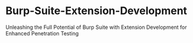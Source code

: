# Burp-Suite-Extension-Development
Unleashing the Full Potential of Burp Suite with Extension Development for Enhanced Penetration Testing
